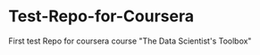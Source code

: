 Test-Repo-for-Coursera
======================

First test Repo for coursera course "The Data Scientist's Toolbox"
